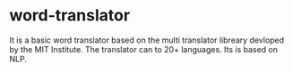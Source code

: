 # word-translator
It is a basic word translator based on the multi translator libreary devloped by the MIT Institute. The translator can to 20+ languages. Its is based on NLP.

